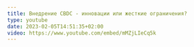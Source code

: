 ```yaml
---
title: Внедрение CBDC - инновации или жесткие ограничения?
type: youtube
date: 2023-02-05T14:51:35+02:00
video: https://www.youtube.com/embed/mMZjLIeCq5k
---
```

